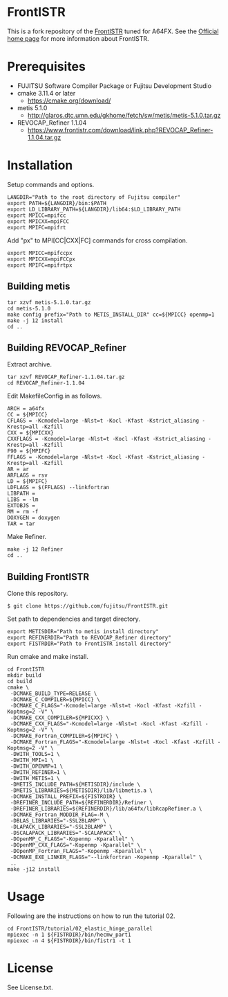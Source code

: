 FrontISTR
======

This is a fork repository of the [FrontISTR](https://github.com/FrontISTR/FrontISTR) tuned for A64FX.
See the [Official home page](https://www.frontistr.com/) for more information about FrontISTR.

# Prerequisites

- FUJITSU Software Compiler Package or Fujitsu Development Studio
- cmake 3.11.4 or later
  - https://cmake.org/download/
- metis 5.1.0
  - http://glaros.dtc.umn.edu/gkhome/fetch/sw/metis/metis-5.1.0.tar.gz
- REVOCAP_Refiner 1.1.04
  - https://www.frontistr.com/download/link.php?REVOCAP_Refiner-1.1.04.tar.gz

# Installation
Setup commands and options.
```
LANGDIR="Path to the root directory of Fujitsu compiler"
export PATH=${LANGDIR}/bin:$PATH
export LD_LIBRARY_PATH=${LANGDIR}/lib64:$LD_LIBRARY_PATH
export MPICC=mpifcc
export MPICXX=mpiFCC
export MPIFC=mpifrt
```
Add "px" to MPI[CC|CXX|FC] commands for cross compilation.
```
export MPICC=mpifccpx
export MPICXX=mpiFCCpx
export MPIFC=mpifrtpx
```

## Building metis
```
tar xzvf metis-5.1.0.tar.gz
cd metis-5.1.0
make config prefix="Path to METIS_INSTALL_DIR" cc=${MPICC} openmp=1
make -j 12 install
cd ..
```

## Building REVOCAP_Refiner
Extract archive.
```
tar xzvf REVOCAP_Refiner-1.1.04.tar.gz
cd REVOCAP_Refiner-1.1.04
```

Edit MakefileConfig.in as follows.
```
ARCH = a64fx
CC = ${MPICC}
CFLAGS = -Kcmodel=large -Nlst=t -Kocl -Kfast -Kstrict_aliasing -Krestp=all -Kzfill
CXX = ${MPICXX}
CXXFLAGS = -Kcmodel=large -Nlst=t -Kocl -Kfast -Kstrict_aliasing -Krestp=all -Kzfill
F90 = ${MPIFC}
FFLAGS = -Kcmodel=large -Nlst=t -Kocl -Kfast -Kstrict_aliasing -Krestp=all -Kzfill
AR = ar
ARFLAGS = rsv
LD = ${MPIFC}
LDFLAGS = $(FFLAGS) --linkfortran
LIBPATH =
LIBS = -lm
EXTOBJS =
RM = rm -f
DOXYGEN = doxygen
TAR = tar
```
Make Refiner.
```
make -j 12 Refiner
cd ..
```

## Building FrontISTR
Clone this repository.
```
$ git clone https://github.com/fujitsu/FrontISTR.git
```

Set path to dependencies and target directory.
```
export METISDIR="Path to metis install directory"
export REFINERDIR="Path to REVOCAP_Refiner directory"
export FISTRDIR="Path to FrontISTR install directory"
```

Run cmake and make install.
```
cd FrontISTR
mkdir build
cd build
cmake \
 -DCMAKE_BUILD_TYPE=RELEASE \
 -DCMAKE_C_COMPILER=${MPICC} \
 -DCMAKE_C_FLAGS="-Kcmodel=large -Nlst=t -Kocl -Kfast -Kzfill -Koptmsg=2 -V" \
 -DCMAKE_CXX_COMPILER=${MPICXX} \
 -DCMAKE_CXX_FLAGS="-Kcmodel=large -Nlst=t -Kocl -Kfast -Kzfill -Koptmsg=2 -V" \
 -DCMAKE_Fortran_COMPILER=${MPIFC} \
 -DCMAKE_Fortran_FLAGS="-Kcmodel=large -Nlst=t -Kocl -Kfast -Kzfill -Koptmsg=2 -V" \
 -DWITH_TOOLS=1 \
 -DWITH_MPI=1 \
 -DWITH_OPENMP=1 \
 -DWITH_REFINER=1 \
 -DWITH_METIS=1 \
 -DMETIS_INCLUDE_PATH=${METISDIR}/include \
 -DMETIS_LIBRARIES=${METISDIR}/lib/libmetis.a \
 -DCMAKE_INSTALL_PREFIX=${FISTRDIR} \
 -DREFINER_INCLUDE_PATH=${REFINERDIR}/Refiner \
 -DREFINER_LIBRARIES=${REFINERDIR}/lib/a64fx/libRcapRefiner.a \
 -DCMAKE_Fortran_MODDIR_FLAG=-M \
 -DBLAS_LIBRARIES="-SSL2BLAMP" \
 -DLAPACK_LIBRARIES="-SSL2BLAMP" \
 -DSCALAPACK_LIBRARIES="-SCALAPACK" \
 -DOpenMP_C_FLAGS="-Kopenmp -Kparallel" \
 -DOpenMP_CXX_FLAGS="-Kopenmp -Kparallel" \
 -DOpenMP_Fortran_FLAGS="-Kopenmp -Kparallel" \
 -DCMAKE_EXE_LINKER_FLAGS="--linkfortran -Kopenmp -Kparallel" \
 ..
make -j12 install
```

# Usage
Following are the instructions on how to run the tutorial 02.
```
cd FrontISTR/tutorial/02_elastic_hinge_parallel
mpiexec -n 1 ${FISTRDIR}/bin/hecmw_part1
mpiexec -n 4 ${FISTRDIR}/bin/fistr1 -t 1
```

# License
See License.txt.

